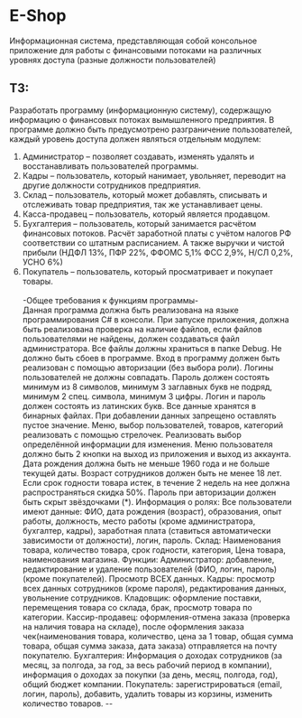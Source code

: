 # E-Shop
Информационная система, представляющая собой консольное приложение для работы с финансовыми потоками на различных уровнях доступа (разные должности пользователей)

ТЗ:
--
Разработать программу (информационную систему), содержащую информацию о финансовых потоках вымышленного предприятия. В программе должно быть предусмотрено разграничение пользователей, каждый уровень доступа должен являться отдельным модулем:
1. Администратор – позволяет создавать, изменять удалять и восстанавливать пользователей программы.
2. Кадры – пользователь, который нанимает, увольняет, переводит на другие должности сотрудников предприятия.
3. Склад – пользователь, который может добавлять, списывать и отслеживать товар предприятия, так же устанавливает цены.
4. Касса-продавец – пользователь, который является продавцом.
5. Бухгалтерия – пользователь, который занимается расчётом финансовых потоков. Расчёт заработной платы с учётом налогов РФ соответствии со штатным расписанием. А также выручки и чистой прибыли (НДФЛ 13%, ПФР 22%, ФФОМС 5,1% ФСС 2,9%, Н/СЛ 0,2%, УСНО 6%)
6. Покупатель – пользователь, который просматривает и покупает товары.<br><br>
-Общее требования к функциям программы-<br>
Данная программа должна быть реализована на языке программирования C# в консоли. При запуске приложения, должна быть реализована проверка на наличие файлов, если файлов пользователями не найдены, должен создаваться файл администратора. Все файлы должны храниться в папке Debug.
Не должно быть сбоев в программе. Вход в программу должен быть реализован с помощью авторизации (без выбора роли). Логины пользователей не должны совпадать. Пароль должен состоять минимум из 8 символов, минимум 3 заглавных букв не подряд, минимум 2 спец. символа, минимум 3 цифры. Логин и пароль должен состоять из латинских букв. Все данные хранятся в бинарных файлах. При добавлении данных запрещено оставлять пустое значение. Меню, выбор пользователей, товаров, категорий реализовать с помощью стрелочек. Реализовать выбор определённой информации для изменения. Меню пользователя должно быть 2 кнопки на выход из приложения и выход из аккаунта. Дата рождения должна быть не меньше 1960 года и не больше текущей даты. Возраст сотрудников должен быть не менее 18 лет. Если срок годности товара истек, в течение 2 недель на нее должна распространяться скидка 50%. Пароль при авторизации должен быть скрыт звёздочками (*).
Информация о ролях:
Все пользователи имеют данные: ФИО, дата рождения (возраст), образования, опыт работы, должность, место работы (кроме администратора, бухгалтер, кадры), заработная плата (ставиться автоматически зависимости от должности), логин, пароль.
Склад: Наименования товара, количество товара, срок годности, категория, Цена товара, наименования магазина.
Функции:
Администратор: добавление, редактирование и удаление пользователей (ФИО, логин, пароль)(кроме покупателей). Просмотр ВСЕХ данных.
Кадры: просмотр всех данных сотрудников (кроме пароля), редактирования данных, увольнение сотрудников.
Кладовщик: оформление поставки, перемещения товара со склада, брак, просмотр товара по категории.
Кассир-продавец: оформления-отмена заказа (проверка на наличия товара на складе), после оформления заказа чек(наименования товара, количество, цена за 1 товар, общая сумма товара, общая сумма заказа, дата заказа) отправляется на почту покупателю.
Бухгалтерия: Информация о доходах сотрудников (за месяц, за полгода, за год, за весь рабочий период в компании), информация о доходах за покупки (за день, месяц, полгода, год), общий бюджет компании.
Покупатель: зарегистрироваться (email, логин, пароль), добавить, удалить товары из корзины, изменить количество товаров.
--
